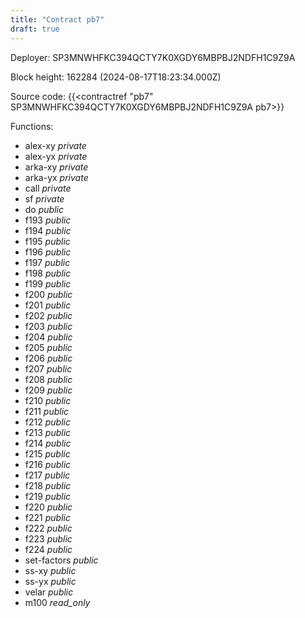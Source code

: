 ```yaml
---
title: "Contract pb7"
draft: true
---
```

Deployer: SP3MNWHFKC394QCTY7K0XGDY6MBPBJ2NDFH1C9Z9A


 



Block height: 162284 (2024-08-17T18:23:34.000Z)

Source code: {{<contractref "pb7" SP3MNWHFKC394QCTY7K0XGDY6MBPBJ2NDFH1C9Z9A pb7>}}

Functions:

* alex-xy _private_
* alex-yx _private_
* arka-xy _private_
* arka-yx _private_
* call _private_
* sf _private_
* do _public_
* f193 _public_
* f194 _public_
* f195 _public_
* f196 _public_
* f197 _public_
* f198 _public_
* f199 _public_
* f200 _public_
* f201 _public_
* f202 _public_
* f203 _public_
* f204 _public_
* f205 _public_
* f206 _public_
* f207 _public_
* f208 _public_
* f209 _public_
* f210 _public_
* f211 _public_
* f212 _public_
* f213 _public_
* f214 _public_
* f215 _public_
* f216 _public_
* f217 _public_
* f218 _public_
* f219 _public_
* f220 _public_
* f221 _public_
* f222 _public_
* f223 _public_
* f224 _public_
* set-factors _public_
* ss-xy _public_
* ss-yx _public_
* velar _public_
* m100 _read_only_

